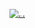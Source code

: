 [![...](https://github-readme-stats.vercel.app/api?username=kiteatkit&theme=gruvbox)](https://github.com/anuraghazra/github-readme-stats)




